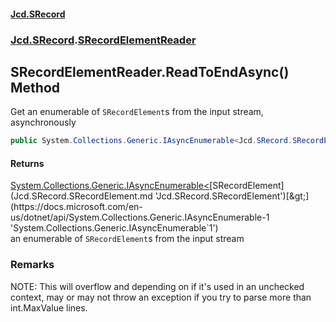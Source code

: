 #### [Jcd.SRecord](index.md 'index')
### [Jcd.SRecord](Jcd.SRecord.md 'Jcd.SRecord').[SRecordElementReader](Jcd.SRecord.SRecordElementReader.md 'Jcd.SRecord.SRecordElementReader')

## SRecordElementReader.ReadToEndAsync() Method

Get an enumerable of `SRecordElement`s from the input stream, asynchronously

```csharp
public System.Collections.Generic.IAsyncEnumerable<Jcd.SRecord.SRecordElement> ReadToEndAsync();
```

#### Returns
[System.Collections.Generic.IAsyncEnumerable&lt;](https://docs.microsoft.com/en-us/dotnet/api/System.Collections.Generic.IAsyncEnumerable-1 'System.Collections.Generic.IAsyncEnumerable`1')[SRecordElement](Jcd.SRecord.SRecordElement.md 'Jcd.SRecord.SRecordElement')[&gt;](https://docs.microsoft.com/en-us/dotnet/api/System.Collections.Generic.IAsyncEnumerable-1 'System.Collections.Generic.IAsyncEnumerable`1')  
an enumerable of `SRecordElement`s from the input stream

### Remarks
NOTE: This will overflow and depending on if it's used in an unchecked context, may or may not throw an exception if you try to parse more than int.MaxValue lines.